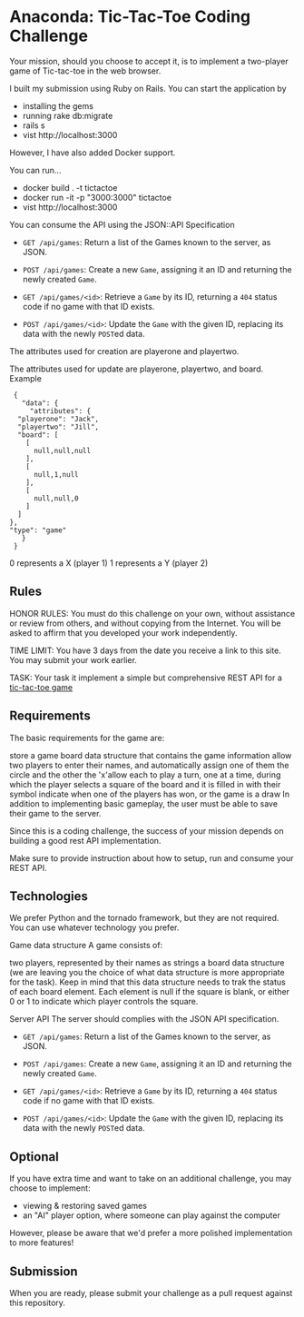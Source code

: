 
# Anaconda: Tic-Tac-Toe Coding Challenge
Your mission, should you choose to accept it, is to implement a two-player game of Tic-tac-toe in the web browser.


I built my submission using Ruby on Rails. You can start the application by 
 * installing the gems 
 * running rake db:migrate
 * rails s
 * vist http://localhost:3000
 
However, I have also added Docker support.

You can run...
 * docker build . -t tictactoe
 * docker run -it -p "3000:3000" tictactoe 
 * vist http://localhost:3000
 
 You can consume the API using the JSON::API Specification
 
- `GET /api/games`: Return a list of the Games known to the server, as JSON.


- `POST /api/games`: Create a new `Game`, assigning it an ID and returning the newly created `Game`.

- `GET /api/games/<id>`: Retrieve a `Game` by its ID, returning a `404` status
  code if no game with that ID exists.

- `POST /api/games/<id>`: Update the `Game` with the given ID, replacing its data with the newly `POST`ed data.

 The attributes used for creation are playerone and playertwo.
 
 The attributes used for update are playerone, playertwo, and board.
 Example
 
     {
       "data": {
         "attributes": {
      "playerone": "Jack",
      "playertwo": "Jill",
      "board": [
        [
          null,null,null
        ],
        [
          null,1,null
        ],
        [
          null,null,0
        ]
      ]
    },
    "type": "game"
       }
     }
     
 0 represents a X (player 1)
 1 represents a Y (player 2)

## Rules

HONOR RULES: You must do this challenge on your own, without assistance or review from others, and without copying from the Internet. You will be asked to affirm that you developed your work independently.

TIME LIMIT: You have 3 days from the date you receive a link to this site. You may submit your work earlier.

TASK: Your task it implement a simple but comprehensive REST API for a [tic-tac-toe game](https://en.wikipedia.org/wiki/Tic-tac-toe)

## Requirements

The basic requirements for the game are:

store a game board data structure that contains the game information
allow two players to enter their names, and automatically assign one of them the circle and the other the 'x'allow each to play a turn, one at a time, during which the player selects a square of the board and it is filled in with their symbol
indicate when one of the players has won, or the game is a draw
In addition to implementing basic gameplay, the user must be able to save their game to the server.

Since this is a coding challenge, the success of your mission depends on building a good rest API implementation. 

Make sure to provide instruction about how to setup, run and consume your REST API.

## Technologies

We prefer Python and the tornado framework, but they are not required. You can use whatever technology you prefer.

Game data structure
A game consists of:

two players, represented by their names as strings
a board data structure (we are leaving you the choice of what data structure is more appropriate for the task). Keep in mind that this data structure needs to trak the status of each board element. Each element is null if the square is blank, or either 0 or 1 to indicate which player controls the square. 

Server API
The server should complies with the JSON API specification.

- `GET /api/games`: Return a list of the Games known to the server, as JSON.


- `POST /api/games`: Create a new `Game`, assigning it an ID and returning the newly created `Game`.

- `GET /api/games/<id>`: Retrieve a `Game` by its ID, returning a `404` status
  code if no game with that ID exists.

- `POST /api/games/<id>`: Update the `Game` with the given ID, replacing its data with the newly `POST`ed data.

## Optional

If you have extra time and want to take on an additional challenge, you may choose to implement:

 - viewing & restoring saved games
 - an "AI" player option, where someone can play against the computer

However, please be aware that we'd prefer a more polished implementation to more features!

## Submission

When you are ready, please submit your challenge as a pull request
against this repository.
